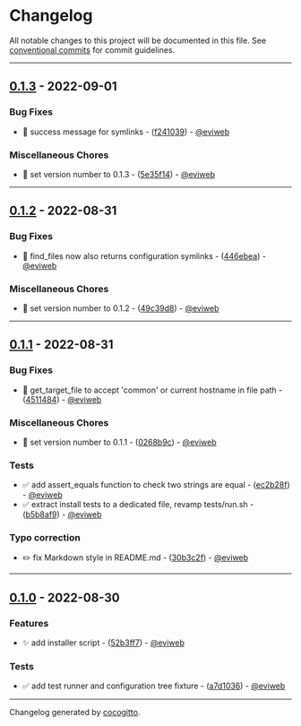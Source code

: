 # Changelog
All notable changes to this project will be documented in this file. See [conventional commits](https://www.conventionalcommits.org/) for commit guidelines.

- - -

## [0.1.3](https://github.com/eviweb/config-installer/compare/0.1.2..0.1.3) - 2022-09-01

### Bug Fixes

- 🐛 success message for symlinks - ([f241039](https://github.com/eviweb/config-installer/commit/f2410397e5cf5aa23eb2750f0e5a020a59b72a96)) - [@eviweb](https://github.com/eviweb)

### Miscellaneous Chores

- 🧹 set version number to 0.1.3 - ([5e35f14](https://github.com/eviweb/config-installer/commit/5e35f1494f3c25552016559a029dd5c9e866cdb9)) - [@eviweb](https://github.com/eviweb)

- - -


## [0.1.2](https://github.com/eviweb/config-installer/compare/0.1.1..0.1.2) - 2022-08-31

### Bug Fixes

- 🐛 find_files now also returns configuration symlinks - ([446ebea](https://github.com/eviweb/config-installer/commit/446ebeafab198464b484cd5340cc702f41fa8433)) - [@eviweb](https://github.com/eviweb)

### Miscellaneous Chores

- 🧹 set version number to 0.1.2 - ([49c39d8](https://github.com/eviweb/config-installer/commit/49c39d8935b81c8074fb375208f07cbbc4e62779)) - [@eviweb](https://github.com/eviweb)

- - -


## [0.1.1](https://github.com/eviweb/config-installer/compare/0.1.0..0.1.1) - 2022-08-31

### Bug Fixes

- 🐛 get_target_file to accept 'common' or current hostname in file path - ([4511484](https://github.com/eviweb/config-installer/commit/451148404cd44bb3e35604c36cc45e4cbd0f893b)) - [@eviweb](https://github.com/eviweb)

### Miscellaneous Chores

- 🧹 set version number to 0.1.1 - ([0268b9c](https://github.com/eviweb/config-installer/commit/0268b9c1efac2ebb997f6b88e53e68bf98927300)) - [@eviweb](https://github.com/eviweb)

### Tests

- ✅ add assert_equals function to check two strings are equal - ([ec2b28f](https://github.com/eviweb/config-installer/commit/ec2b28fce185e074a17e324ea776c7a17eedfab4)) - [@eviweb](https://github.com/eviweb)
- ✅ extract install tests to a dedicated file, revamp tests/run.sh - ([b5b8af9](https://github.com/eviweb/config-installer/commit/b5b8af981b29fa8813b404425d6893be2b7bbcd3)) - [@eviweb](https://github.com/eviweb)

### Typo correction

- ✏️  fix Markdown style in README.md - ([30b3c2f](https://github.com/eviweb/config-installer/commit/30b3c2f86d7fb555b6b6edc8bae553c9bf36fb35)) - [@eviweb](https://github.com/eviweb)

- - -


## [0.1.0](https://github.com/eviweb/config-installer/compare/d9c27528646bb173d175d5687ff76f65761c69bd..0.1.0) - 2022-08-30

### Features

- ✨ add installer script - ([52b3ff7](https://github.com/eviweb/config-installer/commit/52b3ff7fe380b366e5d790d6c1169664d71c384a)) - [@eviweb](https://github.com/eviweb)

### Tests

- ✅ add test runner and configuration tree fixture - ([a7d1036](https://github.com/eviweb/config-installer/commit/a7d1036172b9bd4688e17094a8c25266347c60cd)) - [@eviweb](https://github.com/eviweb)

- - -

Changelog generated by [cocogitto](https://github.com/cocogitto/cocogitto).